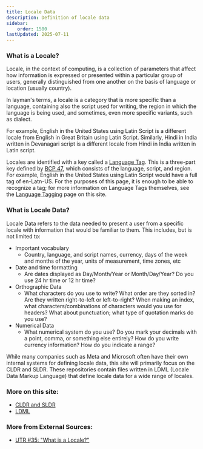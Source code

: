 ```yaml
---
title: Locale Data
description: Definition of locale data
sidebar:
    order: 1500
lastUpdated: 2025-07-11
---
```


### What is a Locale?

Locale, in the context of computing, is a collection of parameters that affect how information is expressed or presented within a particular group of users, generally distinguished from one another on the basis of language or location (usually country). 

In layman's terms, a locale is a category that is more specific than a language, containing also the script used for writing, the region in which the language is being used, and sometimes, even more specific variants, such as dialect. 

For example, English in the United States using Latin Script is a different locale from English in Great Britain using Latin Script. Similarly, Hindi in India written in Devanagari script is a different locale from Hindi in India written in Latin script. 

Locales are identified with a key called a [Language Tag][langtag]. This is a three-part key defined by [BCP 47][BCP 47], which consists of the language, script, and region. For example, English in the United States using Latin Script would have a full tag of en-Latn-US. For the purposes of this page, it is enough to be able to recognize a tag; for more information on Language Tags themselves, see the [Language Tagging][langtag] page on this site.

### What is Locale Data?

Locale Data refers to the data needed to present a user from a specific locale with information that would be familiar to them. This includes, but is not limited to:
- Important vocabulary 
  - Country, language, and script names, currency, days of the week and months of the year, units of measurement, time zones, etc
- Date and time formatting 
  - Are dates displayed as Day/Month/Year or Month/Day/Year? Do you use 24 hr time or 12 hr time?
- Orthographic Data
  - What characters do you use to write? What order are they sorted in? Are they written right-to-left or left-to-right? When making an index, what characters/combinations of characters would you use for headers? What about punctuation; what type of quotation marks do you use? 
- Numerical Data
  - What numerical system do you use? Do you mark your decimals with a point, comma, or something else entirely? How do you write currency information? How do you indicate a range? 

While many companies such as Meta and Microsoft often have their own internal systems for defining locale data, this site will primarily focus on the CLDR and SLDR. These repositories contain files written in LDML (Locale Data Markup Language) that define locale data for a wide range of locales. 

### More on this site: 

- [CLDR and SLDR][cldr and sldr]
- [LDML][ldml]

### More from External Sources:

- [UTR #35: "What is a Locale?"][unicodelocaledef]

[langtag]: /topics/writingsystems/language-tagging
[BCP 47]: https://www.rfc-editor.org/rfc/bcp/bcp47.txt
[cldr and sldr]: /topics/writingsystems/cldr-and-sldr
[ldml]: /topics/writingsystems/ldml
[unicodelocaledef]: https://unicode.org/reports/tr35/#Locale
